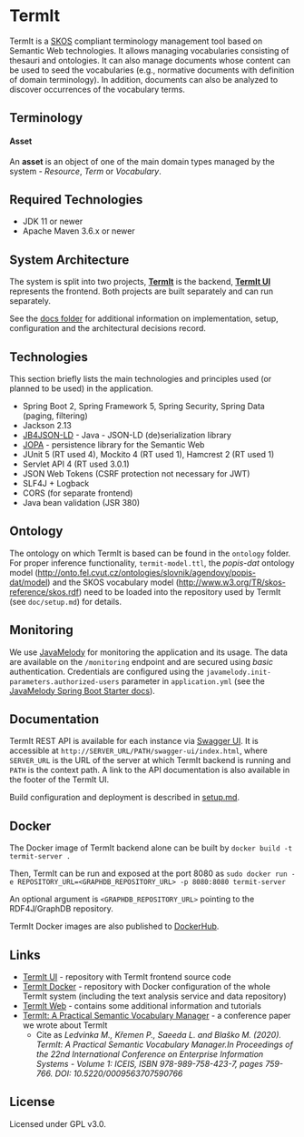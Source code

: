 # TermIt

TermIt is a [SKOS](https://www.w3.org/2004/02/skos/) compliant terminology management tool based on Semantic Web
technologies. It allows managing vocabularies consisting of thesauri and ontologies. It can also manage documents whose
content can be used to seed the vocabularies (e.g., normative documents with definition of domain terminology). In
addition, documents can also be analyzed to discover occurrences of the vocabulary terms.

## Terminology

#### Asset

An **asset** is an object of one of the main domain types managed by the system - _Resource_, _Term_ or _Vocabulary_.

## Required Technologies

- JDK 11 or newer
- Apache Maven 3.6.x or newer


## System Architecture

The system is split into two projects, [__TermIt__](https://github.com/kbss-cvut/termit) is the backend, [__TermIt
UI__](https://github.com/kbss-cvut/termit-ui) represents the frontend. Both projects are built separately and can run
separately.

See the [docs folder](doc/index.md) for additional information on implementation, setup, configuration and the architectural decisions record.


## Technologies

This section briefly lists the main technologies and principles used (or planned to be used) in the application.

- Spring Boot 2, Spring Framework 5, Spring Security, Spring Data (paging, filtering)
- Jackson 2.13
- [JB4JSON-LD](https://github.com/kbss-cvut/jb4jsonld-jackson) - Java - JSON-LD (de)serialization library
- [JOPA](https://github.com/kbss-cvut/jopa) - persistence library for the Semantic Web
- JUnit 5 (RT used 4), Mockito 4 (RT used 1), Hamcrest 2 (RT used 1)
- Servlet API 4 (RT used 3.0.1)
- JSON Web Tokens (CSRF protection not necessary for JWT)
- SLF4J + Logback
- CORS (for separate frontend)
- Java bean validation (JSR 380)


## Ontology

The ontology on which TermIt is based can be found in the `ontology` folder. For proper inference
functionality, `termit-model.ttl`, the
_popis-dat_ ontology model (http://onto.fel.cvut.cz/ontologies/slovnik/agendovy/popis-dat/model) and the SKOS vocabulary
model
(http://www.w3.org/TR/skos-reference/skos.rdf) need to be loaded into the repository used by TermIt (see `doc/setup.md`)
for details.

## Monitoring

We use [JavaMelody](https://github.com/javamelody/javamelody) for monitoring the application and its usage. The data are
available on the `/monitoring` endpoint and are secured using _basic_ authentication. Credentials are configured using
the `javamelody.init-parameters.authorized-users`
parameter in `application.yml` (see
the [JavaMelody Spring Boot Starter docs](https://github.com/javamelody/javamelody/wiki/SpringBootStarter)).

## Documentation

TermIt REST API is available for each instance via [Swagger UI](https://swagger.io/tools/swagger-ui/). It is accessible
at `http://SERVER_URL/PATH/swagger-ui/index.html`, where `SERVER_URL` is the URL of the server at which TermIt backend
is running and `PATH` is the context path. A link to the API documentation is also available in the footer of the TermIt UI.

Build configuration and deployment is described in [setup.md](doc/setup.md).

## Docker

The Docker image of TermIt backend alone can be built by
`docker build -t termit-server .`

Then, TermIt can be run and exposed at the port 8080 as
`sudo docker run -e REPOSITORY_URL=<GRAPHDB_REPOSITORY_URL> -p 8080:8080 termit-server`

An optional argument is `<GRAPHDB_REPOSITORY_URL>` pointing to the RDF4J/GraphDB repository.

TermIt Docker images are also published to [DockerHub](https://hub.docker.com/r/kbsscvut/termit).

## Links

- [TermIt UI](https://github.com/kbss-cvut/termit-ui) - repository with TermIt frontend source code
- [TermIt Docker](https://github.com/kbss-cvut/termit-docker) - repository with Docker configuration of the whole TermIt
  system (including the text analysis service and data repository)
- [TermIt Web](http://kbss-cvut.github.io/termit-web) - contains some additional information and tutorials
- [TermIt: A Practical Semantic Vocabulary Manager](https://www.scitepress.org/Papers/2020/95637/95637.pdf) - a
  conference paper we wrote about TermIt
    - Cite as _Ledvinka M., Křemen P., Saeeda L. and Blaško M. (2020). TermIt: A Practical Semantic Vocabulary
      Manager.In Proceedings of the 22nd International Conference on Enterprise Information Systems - Volume 1: ICEIS,
      ISBN 978-989-758-423-7, pages 759-766. DOI: 10.5220/0009563707590766_

## License

Licensed under GPL v3.0.
